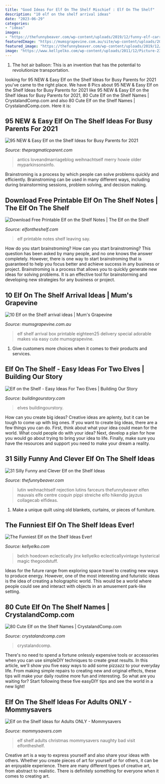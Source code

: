 ```yaml
---
title: "Good Ideas For Elf On The Shelf Mischief : Elf On The Shelf"
description: "10 elf on the shelf arrival ideas"
date: "2023-06-29"
categories:
- "ideas"
images:
- "https://thefunnybeaver.com/wp-content/uploads/2019/12/funny-elf-carrot.jpg"
featuredImage: "https://mumsgrapevine.com.au/site/wp-content/uploads/2017/10/elf-on-the-shelf-box.jpg"
featured_image: "https://thefunnybeaver.com/wp-content/uploads/2019/12/funny-elf-carrot.jpg"
image: "https://www.kellyelko.com/wp-content/uploads/2011/12/Picture-2306.jpg"
---
```



1. The hot air balloon: This is an invention that has the potential to revolutionize transportation.

	

		
looking for 95 NEW &amp; Easy Elf on the Shelf Ideas for Busy Parents for 2021 you've came to the right place. We have 8 Pics about 95 NEW &amp; Easy Elf on the Shelf Ideas for Busy Parents for 2021 like 95 NEW &amp; Easy Elf on the Shelf Ideas for Busy Parents for 2021, 80 Cute Elf on the Shelf Names | CrystalandComp.com and also 80 Cute Elf on the Shelf Names | CrystalandComp.com. Here it is:
		
    
## 95 NEW &amp; Easy Elf On The Shelf Ideas For Busy Parents For 2021

<img loading=lazy src="https://www.thepragmaticparent.com/wp-content/uploads/Hot-Lava-Elf-on-the-Shelf.jpg" onerror="this.onerror=null;this.src='https://tse3.mm.bing.net/th?id=OIP.R-4iv9lWVSTxr5Y3TEE_oAHaJ4&amp;pid=15.1';" alt="95 NEW &amp; Easy Elf on the Shelf Ideas for Busy Parents for 2021">

_Source: thepragmaticparent.com_

>antics loveandmarriageblog weihnachtself merry howie older myparkinsonsinfo. 

	

Brainstroming is a process by which people can solve problems quickly and efficiently. Brainstroming can be used in many different ways, including during brainstorming sessions, problem solving, and decision making.

    
## Download Free Printable Elf On The Shelf Notes | The Elf On The Shelf

<img loading=lazy src="https://media.elfontheshelf.com/files/managed/24-Free-Printable-Elf-Notes_1.png" onerror="this.onerror=null;this.src='https://tse4.mm.bing.net/th?id=OIP.keqH3Ao2Mkxw8McMopjxxQHaKL&amp;pid=15.1';" alt="Download Free Printable Elf on the Shelf Notes | The Elf on the Shelf">

_Source: elfontheshelf.com_

>elf printable notes shelf leaving say. 

	

How do you start brainstroming?
How can you start brainstroming? This question has been asked by many people, and no one knows the answer completely. However, there is one way to start brainstroming that is guaranteed to help you focus better and achieve success in any business or project. Brainstroming is a process that allows you to quickly generate new ideas for solving problems. It is an effective tool for brainstorming and developing new strategies for any business or project.

    
## 10 Elf On The Shelf Arrival Ideas | Mum&#039;s Grapevine

<img loading=lazy src="https://mumsgrapevine.com.au/site/wp-content/uploads/2017/10/elf-on-the-shelf-box.jpg" onerror="this.onerror=null;this.src='https://tse2.mm.bing.net/th?id=OIP.7JDwYN0SaYgwi5lHozN74QHaKx&amp;pid=15.1';" alt="10 Elf on the Shelf arrival ideas | Mum&#039;s Grapevine">

_Source: mumsgrapevine.com.au_

>elf shelf arrival box printable eighteen25 delivery special adorable makes via easy cute mumsgrapevine. 

	

1. Give customers more choices when it comes to their products and services.

    
## Elf On The Shelf - Easy Ideas For Two Elves | Building Our Story

<img loading=lazy src="https://buildingourstory.com/wp-content/uploads/2014/12/photo12-3.jpg" onerror="this.onerror=null;this.src='https://tse1.mm.bing.net/th?id=OIP.T6WTviVNNFB4toU6TpBBnQHaJ4&amp;pid=15.1';" alt="Elf on the Shelf - Easy Ideas For Two Elves | Building Our Story">

_Source: buildingourstory.com_

>elves buildingourstory. 

	

How can you create big ideas?
Creative ideas are aplenty, but it can be tough to come up with big ones. If you want to create big ideas, there are a few things you can do. First, think about what your idea could mean for the world. What could people do with your idea? Next, develop a plan for how you would go about trying to bring your idea to life. Finally, make sure you have the resources and support you need to make your dream a reality.

    
## 31 Silly Funny And Clever Elf On The Shelf Ideas

<img loading=lazy src="https://thefunnybeaver.com/wp-content/uploads/2019/12/funny-elf-carrot.jpg" onerror="this.onerror=null;this.src='https://tse1.mm.bing.net/th?id=OIP.cxT07RqZzqLMtl93y32UUgHaJ4&amp;pid=15.1';" alt="31 Silly Funny and Clever Elf on the Shelf Ideas">

_Source: thefunnybeaver.com_

>lutin weihnachtself rejection lutins farceurs thefunnybeaver elfen mauvais elfe centre coquin pippi streiche elfo hikendip jayzus collagecab elfideas. 

	

1. Make a unique quilt using old blankets, curtains, or pieces of furniture.

    
## The Funniest Elf On The Shelf Ideas Ever!

<img loading=lazy src="https://www.kellyelko.com/wp-content/uploads/2011/12/Picture-2306.jpg" onerror="this.onerror=null;this.src='https://tse1.mm.bing.net/th?id=OIP.Lo-HLjsu8k0P3NtWM4UiXAHaJ3&amp;pid=15.1';" alt="The Funniest Elf on the Shelf Ideas Ever!">

_Source: kellyelko.com_

>belch hoedown eclectically jinx kellyelko eclecticallyvintage hysterical magic thegoodstuff. 

	

Ideas for the future range from exploring space travel to creating new ways to produce energy. However, one of the most interesting and futuristic ideas is the idea of creating a holographic world. This would be a world where people could see and interact with objects in an amusement park-like setting.

    
## 80 Cute Elf On The Shelf Names | CrystalandComp.com

<img loading=lazy src="https://crystalandcomp.com/wp-content/uploads/2015/11/elf-on-the-shelf-names.jpg" onerror="this.onerror=null;this.src='https://tse3.mm.bing.net/th?id=OIP.9NKy5ull8KIbKWO94d4V_AHaP7&amp;pid=15.1';" alt="80 Cute Elf on the Shelf Names | CrystalandComp.com">

_Source: crystalandcomp.com_

>crystalandcomp. 

	

There's no need to spend a fortune onlessly expensive tools or accessories when you can use simpleDIY techniques to create great results. In this article, we'll show you five easy ways to add some pizzazz to your everyday life. From making simple repairs to creating new and original effects, these tips will make your daily routine more fun and interesting. So what are you waiting for? Start following these five easyDIY tips and see the world in a new light!

    
## Elf On The Shelf Ideas For Adults ONLY - Mommysavers

<img loading=lazy src="http://www.mommysavers.com/wp-content/uploads/2013/11/500x1000px-LL-26e2fd4a_IMAG1549.jpg" onerror="this.onerror=null;this.src='https://tse1.mm.bing.net/th?id=OIP.QOYmdYq89-K9Sc6tWvTm5gHaNL&amp;pid=15.1';" alt="Elf on the Shelf Ideas for Adults ONLY - Mommysavers">

_Source: mommysavers.com_

>elf shelf adults christmas mommysavers naughty bad visit elfontheshelf. 

	

Creative art is a way to express yourself and also share your ideas with others. Whether you create pieces of art for yourself or for others, it can be an enjoyable experience. There are many different types of creative art, from abstract to realistic. There is definitely something for everyone when it comes to creating art.

